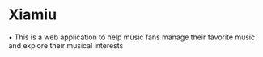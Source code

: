 # Xiamiu

• This is a web application to help music fans manage their favorite music and explore their musical interests
